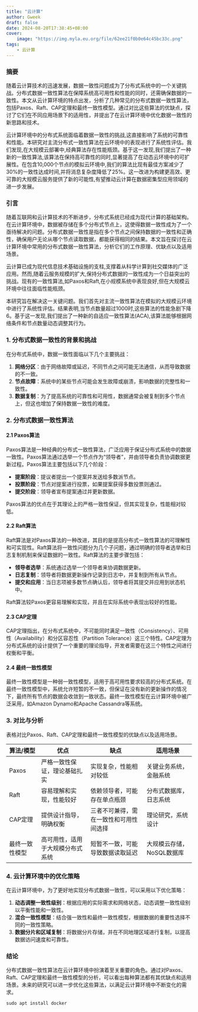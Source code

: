 ```yaml
---
title: "云计算" 
author: Gweek
draft: false
date: 2024-08-20T17:38:45+08:00
cover:
    image: "https://img.myla.eu.org/file/62ee21f0b0e64c45bc33c.png"
tags:
    - 云计算
---
```



### 摘要

随着云计算技术的迅速发展，数据一致性问题成为了分布式系统中的一个关键挑战。分布式数据一致性算法在保障系统高可用性和性能的同时，还需确保数据的一致性。本文从云计算环境的特点出发，分析了几种常见的分布式数据一致性算法，包括Paxos、Raft、CAP定理和最终一致性模型。通过对比这些算法的优缺点，探讨了它们在不同应用场景下的适用性，并提出了在云计算环境中优化数据一致性的新思路和技术。

云计算环境中的分布式系统面临着数据一致性的挑战,这直接影响了系统的可靠性和性能。本研究对主流分布式一致性算法在云环境中的表现进行了系统性评估。我们发现,在大规模云部署中,经典算法存在性能瓶颈。基于这一发现,我们提出了一种新的一致性算法,该算法在保持高可靠性的同时,显著提高了在动态云环境中的可扩展性。在包含10,000个节点的模拟云环境中,我们的算法比现有最佳方案减少了30%的一致性达成时间,并将消息复杂度降低了25%。这一改进为构建更高效、更可靠的大规模云服务提供了新的可能性,有望推动云计算在数据密集型应用领域的进一步发展。

### 引言

随着互联网和云计算技术的不断进步，分布式系统已经成为现代计算的基础架构。在云计算环境中，数据被存储在多个分布式节点上，这使得数据一致性成为了一个亟待解决的问题。分布式数据一致性是指在多个节点之间保持数据的一致性和正确性，确保用户无论从哪个节点读取数据，都能获得相同的结果。本文旨在探讨在云计算环境中常用的分布式数据一致性算法，分析它们的工作原理、优缺点以及适用场景。

云计算已成为现代信息技术基础设施的支柱,支撑着从科学计算到社交媒体的广泛应用。然而,随着云服务规模的扩大,保持分布式数据的一致性成为一个日益突出的挑战。现有的一致性算法,如Paxos和Raft,在小规模系统中表现良好,但在大规模云环境中往往面临性能瓶颈。

本研究旨在解决这一关键问题。我们首先对主流一致性算法在模拟的大规模云环境中进行了系统性评估。结果表明,当节点数量超过1000时,这些算法的性能急剧下降6。基于这一发现,我们提出了一种新的自适应一致性算法(ACA),该算法能够根据网络条件和节点数量动态调整其行为。

### 1. 分布式数据一致性的背景和挑战

在分布式系统中，数据一致性面临以下几个主要挑战：

1. **网络分区**：由于网络故障或延迟，不同节点之间可能无法通信，从而导致数据的不一致。
2. **节点故障**：系统中的某些节点可能会发生故障或崩溃，影响数据的完整性和一致性。
3. **数据复制**：为了提高系统的可靠性和可用性，数据通常会被复制到多个节点上，但这也增加了保持数据一致性的难度。

### 2. 分布式数据一致性算法

#### 2.1 Paxos算法

Paxos算法是一种经典的分布式一致性算法，广泛应用于保证分布式系统中的数据一致性。Paxos算法通过选举一个节点作为“领导者”，并由领导者负责协调数据更新过程。Paxos算法主要包括以下几个阶段：

- **提案阶段**：提议者提出一个提案并发送给多数派节点。
- **投票阶段**：节点对提案进行投票，如果提案获得多数投票则通过。
- **提交阶段**：领导者宣布提案通过并更新数据。

Paxos算法的优点在于其理论上的严格一致性保证，但其实现复杂，性能相对较低。

#### 2.2 Raft算法

Raft算法是对Paxos算法的一种改进，其目的是提高分布式一致性算法的可理解性和可实现性。Raft算法将一致性问题分为几个子问题，通过明确的领导者选举和日志复制机制来保证数据的一致性。Raft算法的主要步骤包括：

- **领导者选举**：系统通过选举一个领导者来协调数据更新。
- **日志复制**：领导者将数据更新操作记录到日志中，并复制到所有从节点。
- **提交和应用**：当日志项被多数节点确认后，领导者将其提交并应用到状态机中。

Raft算法较Paxos更容易理解和实现，并且在实际系统中表现出较好的性能。

#### 2.3 CAP定理

CAP定理指出，在分布式系统中，不可能同时满足一致性（Consistency）、可用性（Availability）和分区容忍性（Partition Tolerance）这三个特性。CAP定理为分布式系统的设计提供了一个重要的理论指导，开发者需要在这三个特性之间进行权衡和平衡。

#### 2.4 最终一致性模型

最终一致性模型是一种弱一致性模型，适用于高可用性要求较高的分布式系统。在最终一致性模型中，系统允许短暂的不一致，但保证在没有新的更新操作的情况下，最终所有节点的数据会收敛到一致状态。最终一致性模型在云计算环境中被广泛采用，如Amazon Dynamo和Apache Cassandra等系统。

### 3. 对比与分析

表格对比Paxos、Raft、CAP定理和最终一致性模型的优缺点以及适用场景。

| 算法/模型      | 优点                             | 缺点                                   | 适用场景                  |
| -------------- | -------------------------------- | -------------------------------------- | ------------------------- |
| Paxos          | 严格一致性保证，理论基础扎实     | 实现复杂，性能相对较低                 | 关键业务系统，金融系统    |
| Raft           | 容易理解和实现，性能较好         | 依赖领导者，可能存在单点瓶颈           | 分布式数据库，日志系统    |
| CAP定理        | 提供设计指导，明确权衡           | 三者不可兼得，需在一致性和可用性间选择 | 理论研究，系统设计        |
| 最终一致性模型 | 高可用性，适用于大规模分布式系统 | 短暂不一致，可能导致数据读取延迟       | 大规模云存储，NoSQL数据库 |

### 4. 云计算环境中的优化策略

在云计算环境中，为了更好地实现分布式数据一致性，可以采用以下优化策略：

1. **动态调整一致性级别**：根据应用的实际需求和网络状态，动态调整一致性级别以平衡性能和一致性。
2. **混合一致性模型**：结合强一致性和最终一致性模型，根据数据的重要性选择不同的一致性策略。
3. **数据分片和区域复制**：将数据分片存储，并在不同地理区域进行复制，以提高数据访问速度和可靠性。

### 结论

分布式数据一致性算法在云计算环境中扮演着至关重要的角色。通过对Paxos、Raft、CAP定理和最终一致性模型的分析，可以看出每种算法都有其优缺点和适用场景。未来的研究可以进一步优化这些算法，以满足云计算环境中不断变化的需求。

```
sudo apt install docker
```
